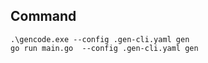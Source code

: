 ## Command

```shell
.\gencode.exe --config .gen-cli.yaml gen
go run main.go  --config .gen-cli.yaml gen
```